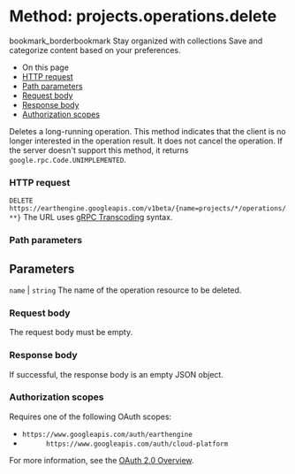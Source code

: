  
#  Method: projects.operations.delete 
bookmark_borderbookmark Stay organized with collections  Save and categorize content based on your preferences.
  * On this page
  * [HTTP request](https://developers.google.com/earth-engine/reference/rest/v1beta/projects.operations/delete#http-request)
  * [Path parameters](https://developers.google.com/earth-engine/reference/rest/v1beta/projects.operations/delete#path-parameters)
  * [Request body](https://developers.google.com/earth-engine/reference/rest/v1beta/projects.operations/delete#request-body)
  * [Response body](https://developers.google.com/earth-engine/reference/rest/v1beta/projects.operations/delete#response-body)
  * [Authorization scopes](https://developers.google.com/earth-engine/reference/rest/v1beta/projects.operations/delete#authorization-scopes)


Deletes a long-running operation. This method indicates that the client is no longer interested in the operation result. It does not cancel the operation. If the server doesn't support this method, it returns `google.rpc.Code.UNIMPLEMENTED`.
### HTTP request
`DELETE https://earthengine.googleapis.com/v1beta/{name=projects/*/operations/**}`
The URL uses [gRPC Transcoding](https://google.aip.dev/127) syntax.
### Path parameters
Parameters  
---  
`name` |  `string` The name of the operation resource to be deleted.  
### Request body
The request body must be empty.
### Response body
If successful, the response body is an empty JSON object.
### Authorization scopes
Requires one of the following OAuth scopes:
  * `https://www.googleapis.com/auth/earthengine`
  * `      https://www.googleapis.com/auth/cloud-platform`


For more information, see the [OAuth 2.0 Overview](https://developers.google.com/identity/protocols/OAuth2).

